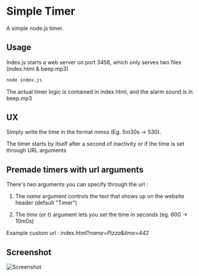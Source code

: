 # Simple Timer

A simple node.js timer.

## Usage
Index.js starts a web server on port 3456, which only serves two files (index.html & beep.mp3)

```bash
node index.js
```

The actual timer logic is contained in index.html, and the alarm sound is in beep.mp3

## UX
Simply write the time in the format mmss (Eg. 5m30s -> 530).

The timer starts by itself after a second of inactivity or if the time is set through URL arguments
## Premade timers with url arguments

There's *two* arguments you can specify through the url :

1. The *name* argument controls the text that shows up on the website header (default "Timer")

2. The *time* (or *t*) argument lets you set the time in seconds (eg. 600 -> 10m0s) 

Example custom url : index.html?*name=Pizza*&*time=442*

## Screenshot
![Screenshot](https://i.imgur.com/dGSxkwt.png?raw=true "Timer")